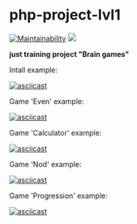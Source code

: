 # php-project-lvl1
[![Maintainability](https://api.codeclimate.com/v1/badges/a99a88d28ad37a79dbf6/maintainability)](https://codeclimate.com/github/codeclimate/codeclimate/maintainability) 
![](https://github.com/websys-forever/php-project-lvl1/workflows/Check%20code/badge.svg)
    
**just training project "Brain games"**

Intall example:    

[![asciicast](https://asciinema.org/a/yA9MaANqJXTQf00dSZNEmo3YY.svg)](https://asciinema.org/a/yA9MaANqJXTQf00dSZNEmo3YY)

Game 'Even' example:    

[![asciicast](https://asciinema.org/a/hm65jvTpgGiUNxwx7Ab9OYugs.svg)](https://asciinema.org/a/hm65jvTpgGiUNxwx7Ab9OYugs)    

Game 'Calculator' example:    

[![asciicast](https://asciinema.org/a/hm65jvTpgGiUNxwx7Ab9OYugs.svg)](https://asciinema.org/a/hm65jvTpgGiUNxwx7Ab9OYugs)

Game 'Nod' example:    

[![asciicast](https://asciinema.org/a/Qk12TvzaU5BLjdIs5DJUL0Ooh.svg)](https://asciinema.org/a/Qk12TvzaU5BLjdIs5DJUL0Ooh)

Game 'Progression' example:    

[![asciicast](https://asciinema.org/a/OKrGXAwuZ8j6auNM5GdyGbRuf.svg)](https://asciinema.org/a/OKrGXAwuZ8j6auNM5GdyGbRuf)